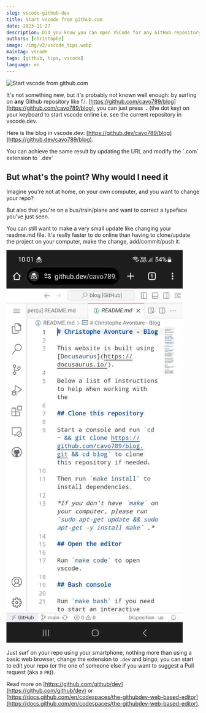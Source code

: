 ```yaml
---
slug: vscode-github-dev
title: Start vscode from github.com
date: 2023-11-27
description: Did you know you can open VSCode for any GitHub repository instantly? Discover the secret shortcut—just press the dot key (.). Start coding online now!
authors: [christophe]
image: /img/v2/vscode_tips.webp
mainTag: vscode
tags: [github, tips, vscode]
language: en
---
```

![Start vscode from github.com](/img/v2/vscode_tips.webp)

It's not something new, but it's probably not known well enough: by surfing on **any** Github repository like f.i. [https://github.com/cavo789/blog](https://github.com/cavo789/blog), you can just press <kbd>.</kbd> (the dot key) on your keyboard to start vscode online i.e. see the current repository in vscode.dev.

<!-- truncate -->

Here is the blog in vscode.dev: [https://github.dev/cavo789/blog](https://github.dev/cavo789/blog).

<AlertBox variant="info" title="Change the domain extension to github.dev">
You can achieve the same result by updating the URL and modify the `.com` extension to `.dev`

</AlertBox>

## But what's the point? Why would I need it

Imagine you're not at home, on your own computer, and you want to change your repo?

But also that you're on a bus/train/plane and want to correct a typeface you've just seen.

You can still want to make a very small update like changing your readme.md file. It's really faster to do online than having to clone/update the project on your computer, make the change, add/commit/push it.

![Using a smartphone](./images/smartphone_view.jpg)

Just surf on your repo using your smartphone, nothing more than using a basic web browser, change the extension to `.dev` and bingo, you can start to edit your repo (or the one of someone else if you want to suggest a Pull request (aka a `PR`)).

Read more on [https://github.com/github/dev](https://github.com/github/dev) or [https://docs.github.com/en/codespaces/the-githubdev-web-based-editor](https://docs.github.com/en/codespaces/the-githubdev-web-based-editor).